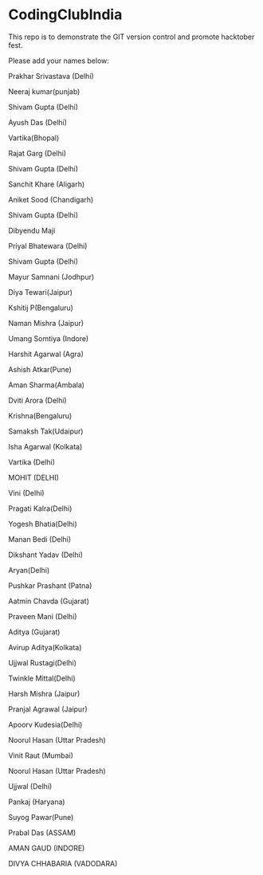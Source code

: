 # CodingClubIndia

This repo is to demonstrate the GIT version control and promote hacktober fest.

Please add your names below:

Prakhar Srivastava (Delhi)

Neeraj kumar(punjab)


Shivam Gupta (Delhi)


Ayush Das (Delhi)


Vartika(Bhopal)


Rajat Garg (Delhi)


Shivam Gupta (Delhi)


Sanchit Khare (Aligarh)


Aniket Sood (Chandigarh)


Shivam Gupta (Delhi)


Dibyendu Maji


Priyal Bhatewara (Delhi)


Shivam Gupta (Delhi)


Mayur Samnani (Jodhpur)


Diya Tewari(Jaipur)

Kshitij P(Bengaluru)


Naman Mishra (Jaipur)


Umang Somtiya (Indore)


Harshit Agarwal (Agra)


Ashish Atkar(Pune)


Aman Sharma(Ambala)


Dviti Arora (Delhi)


Krishna(Bengaluru)


Samaksh Tak(Udaipur)


Isha Agarwal (Kolkata)


Vartika (Delhi)


MOHIT (DELHI)


Vini (Delhi)


Pragati Kalra(Delhi)


Yogesh Bhatia(Delhi)


Manan Bedi (Delhi)


Dikshant Yadav (Delhi)


 Aryan(Delhi)


Pushkar Prashant (Patna)


Aatmin Chavda (Gujarat)


Praveen Mani (Delhi)


Aditya (Gujarat)


Avirup Aditya(Kolkata)


Ujjwal Rustagi(Delhi)


Twinkle Mittal(Delhi)


Harsh Mishra (Jaipur)


Pranjal Agrawal (Jaipur)


Apoorv Kudesia(Delhi)


Noorul Hasan (Uttar Pradesh)


Vinit Raut (Mumbai)


Noorul Hasan (Uttar Pradesh)


Ujjwal (Delhi)


Pankaj  (Haryana)


Suyog Pawar(Pune)


Prabal Das (ASSAM)


AMAN GAUD (INDORE)



DIVYA CHHABARIA (VADODARA)

